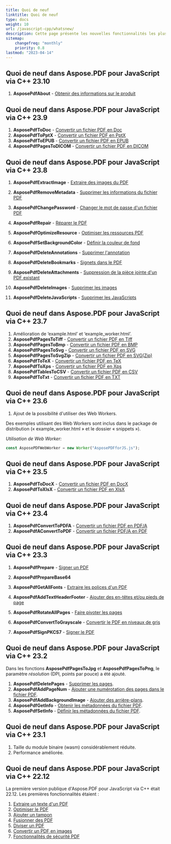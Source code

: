 ```yaml
---
title: Quoi de neuf
linktitle: Quoi de neuf
type: docs
weight: 10
url: /javascript-cpp/whatsnew/
description: Cette page présente les nouvelles fonctionnalités les plus populaires d'Aspose.PDF pour JavaScript qui ont été introduites dans les versions récentes.
sitemap:
    changefreq: "monthly"
    priority: 0.8
lastmod: "2023-04-14"
---
```


## Quoi de neuf dans Aspose.PDF pour JavaScript via C++ 23.10

1. **AsposePdfAbout** - [Obtenir des informations sur le produit](/pdf/javascript-cpp/get-info-about-product/)

## Quoi de neuf dans Aspose.PDF pour JavaScript via C++ 23.9

1. **AsposePdfToDoc** - [Convertir un fichier PDF en Doc](/pdf/javascript-cpp/conversion/)
1. **AsposePdfToPptX** - [Convertir un fichier PDF en PptX](/pdf/javascript-cpp/conversion/)
1. **AsposePdfToEPUB** - [Convertir un fichier PDF en EPUB](/pdf/javascript-cpp/conversion/)
1. **AsposePdfPagesToDICOM** - [Convertir un fichier PDF en DICOM](/pdf/javascript-cpp/conversion/)

## Quoi de neuf dans Aspose.PDF pour JavaScript via C++ 23.8

1. **AsposePdfExtractImage** - [Extraire des images du PDF](/pdf/javascript-cpp/extract-images-from-the-pdf-file/)
1. **AsposePdfRemoveMetadata** - [Supprimer les informations du fichier PDF](/pdf/javascript-cpp/pdf-file-metadata/)
1. **AsposePdfChangePassword** - [Changer le mot de passe d'un fichier PDF](/pdf/javascript-cpp/change-password-pdf/)
1. **AsposePdfRepair** - [Réparer le PDF](/pdf/javascript-cpp/repair-pdf/)
1. **AsposePdfOptimizeResource** - [Optimiser les ressources PDF](/pdf/javascript-cpp/optimize-pdf-resources/)
1. **AsposePdfSetBackgroundColor** - [Définir la couleur de fond](/pdf/javascript-cpp/set-background-color/)
1. **AsposePdfDeleteAnnotations** - [Supprimer l'annotation](/pdf/javascript-cpp/delete-annotation/)
1. **AsposePdfDeleteBookmarks** - [Signets dans le PDF](/pdf/javascript-cpp/bookmark/)
1. **AsposePdfDeleteAttachments** - [Suppression de la pièce jointe d'un PDF existant](/pdf/javascript-cpp/removing-attachment-from-an-existing-pdf/)
1. **AsposePdfDeleteImages** - [Supprimer les images](/pdf/javascript-cpp/delete-images-from-pdf-file/)

1. **AsposePdfDeleteJavaScripts** - [Supprimer les JavaScripts](/pdf/javascript-cpp/delete-javascripts/)

## Quoi de neuf dans Aspose.PDF pour JavaScript via C++ 23.7

1. Amélioration de ‘example.html’ et ‘example_worker.html’.
1. **AsposePdfPagesToTiff** - [Convertir un fichier PDF en Tiff](/pdf/javascript-cpp/conversion/)
1. **AsposePdfPagesToBmp** - [Convertir un fichier PDF en BMP](/pdf/javascript-cpp/conversion/)
1. **AsposePdfPagesToSvg** - [Convertir un fichier PDF en SVG](/pdf/javascript-cpp/conversion/)
1. **AsposePdfPagesToSvgZip** - [Convertir un fichier PDF en SVG(Zip)](/pdf/javascript-cpp/conversion/)
1. **AsposePdfToTeX** - [Convertir un fichier PDF en TeX](/pdf/javascript-cpp/conversion/)
1. **AsposePdfToXps** - [Convertir un fichier PDF en Xps](/pdf/javascript-cpp/conversion/)
1. **AsposePdfTablesToCSV** - [Convertir un fichier PDF en CSV](/pdf/javascript-cpp/conversion/)
1. **AsposePdfToTxt** - [Convertir un fichier PDF en TXT](/pdf/javascript-cpp/conversion/)


## Quoi de neuf dans Aspose.PDF pour JavaScript via C++ 23.6

1. Ajout de la possibilité d'utiliser des Web Workers.

Des exemples utilisant des Web Workers sont inclus dans le package de distribution (« example_worker.html » et le dossier « snippets »).

_Utilisation de Web Worker:_

```js
const AsposePDFWebWorker = new Worker("AsposePDFforJS.js");
```

## Quoi de neuf dans Aspose.PDF pour JavaScript via C++ 23.5

1. **AsposePdfToDocX** - [Convertir un fichier PDF en DocX](/pdf/javascript-cpp/conversion/)
1. **AsposePdfToXlsX** - [Convertir un fichier PDF en XlsX](/pdf/javascript-cpp/conversion/)

## Quoi de neuf dans Aspose.PDF pour JavaScript via C++ 23.4

1. **AsposePdfConvertToPDFA** - [Convertir un fichier PDF en PDF/A](/pdf/javascript-cpp/conversion/)
1. **AsposePdfAConvertToPDF** - [Convertir un fichier PDF/A en PDF](/pdf/javascript-cpp/conversion/)

## Quoi de neuf dans Aspose.PDF pour JavaScript via C++ 23.3

1. **AsposePdfPrepare** - [Signer un PDF](/pdf/javascript-cpp/sign-pdf/)
1. **AsposePdfPrepareBase64**
1. **AsposePdfGetAllFonts** - [Extraire les polices d'un PDF](/pdf/javascript-cpp/extract-fonts-from-pdf/)

1. **AsposePdfAddTextHeaderFooter** - [Ajouter des en-têtes et/ou pieds de page](/pdf/javascript-cpp/add-headers-and-footers-of-pdf-file/)
1. **AsposePdfRotateAllPages** - [Faire pivoter les pages](/pdf/javascript-cpp/rotate-pages/)
1. **AsposePdfConvertToGrayscale** - [Convertir le PDF en niveaux de gris](/pdf/javascript-cpp/conversion/)
1. **AsposePdfSignPKCS7** - [Signer le PDF](/pdf/javascript-cpp/sign-pdf/)

## Quoi de neuf dans Aspose.PDF pour JavaScript via C++ 23.2

Dans les fonctions **AsposePdfPagesToJpg** et **AsposePdfPagesToPng**, le paramètre *résolution* (DPI, points par pouce) a été ajouté.

1. **AsposePdfDeletePages** - [Supprimer les pages](/pdf/javascript-cpp/delete-pages/).
1. **AsposePdfAddPageNum** - [Ajouter une numérotation des pages dans le fichier PDF](/pdf/javascript-cpp/add-page-number/).
1. **AsposePdfAddBackgroundImage** - [Ajouter des arrière-plans](/pdf/javascript-cpp/add-backgrounds/).
1. **AsposePdfGetInfo** - [Obtenir les métadonnées du fichier PDF](/pdf/javascript-cpp/pdf-file-metadata/).
1. **AsposePdfSetInfo** - [Définir les métadonnées du fichier PDF](/pdf/javascript-cpp/pdf-file-metadata/).

## Quoi de neuf dans Aspose.PDF pour JavaScript via C++ 23.1

1. Taille du module binaire (wasm) considérablement réduite.
1. Performance améliorée.

## Quoi de neuf dans Aspose.PDF pour JavaScript via C++ 22.12

La première version publique d'Aspose.PDF pour JavaScript via C++ était 22.12. Les premières fonctionnalités étaient :

1. [Extraire un texte d'un PDF](/pdf/javascript-cpp/extract-text/)
1. [Optimiser le PDF](/pdf/javascript-cpp/optimize-pdf/)
1. [Ajouter un tampon](/pdf/javascript-cpp/stamping/)
1. [Fusionner des PDF](/pdf/javascript-cpp/merge-pdf/)
1. [Diviser un PDF](/pdf/javascript-cpp/split-pdf/)
1. [Convertir un PDF en images](/pdf/javascript-cpp/conversion/)
1. [Fonctionnalités de sécurité PDF](/pdf/javascript-cpp/decrypt-pdf/)